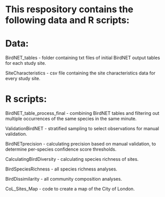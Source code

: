 # This respository contains the following data and R scripts:

# Data:
BirdNET_tables - folder containing txt files of initial BirdNET output tables for each study site.

SiteCharacteristics - csv file containing the site characteristics data for every study site.

# R scripts:
BirdNET_table_process_final - combining BirdNET tables and filtering out multiple occurrences of the same species in the same minute.

ValidationBirdNET - stratified sampling to select observations for manual validation. 

BirdNETprecision - calculating precision based on manual validation, to determine per-species confidence score thresholds.

CalculatingBirdDiversity - calculating species richness of sites.

BirdSpeciesRichness - all species richness analyses.

BirdDissimilarity - all community composition analyses.

CoL_Sites_Map - code to create a map of the City of London.
